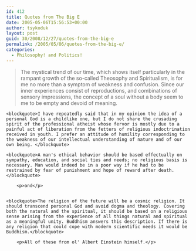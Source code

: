 ```yaml
---
id: 412
title: Quotes from The Big E
date: 2005-05-06T15:56:53+00:00
author: tsykoduk
layout: post
guid: 30/2008/12/27/quotes-from-the-big-e
permalink: /2005/05/06/quotes-from-the-big-e/
categories:
  - Philosophy! and Politics!
---
```

<blockquote>The mystical trend of our time, which shows itself particularly in the rampant growth of the so-called Theosophy and Spiritualism, is for me no more than a symptom of weakness and confusion. Since our inner experiences consist of reproductions, and combinations of sensory impressions, the concept of a soul without a body seem to me to be empty and devoid of meaning.</blockquote>

	<blockquote>I have repeatedly said that in my opinion the idea of a personal God is a childlike one, but I do not share the crusading spirit of the professional atheist whose fervor is mostly due to a painful act of liberation from the fetters of religious indoctrination received in youth. I prefer an attitude of humility corresponding to the weakness of our intellectual understanding of nature and of our own being. </blockquote>

	<blockquote>A man's ethical behavior should be based effectually on sympathy, education, and social ties and needs; no religious basis is necessary. Man would indeed be in a poor way if he had to be restrained by fear of punishment and hope of reward after death.</blockquote>

		<p>and</p>


	<blockquote>The religion of the future will be a cosmic religion. It should transcend personal God and avoid dogma and theology. Covering both the natural and the spiritual, it should be based on a religious sense arising from the experience of all things natural and spiritual as a meaningful unity. Buddhism answers this description. If there is any religion that could cope with modern scientific needs it would be Buddhism.</blockquote>

		<p>All of these from ol' Albert Einstein himself.</p>